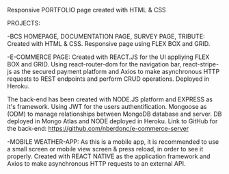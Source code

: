 Responsive PORTFOLIO page created with HTML & CSS

PROJECTS:

-BCS HOMEPAGE, DOCUMENTATION PAGE, SURVEY PAGE, TRIBUTE: Created with HTML & CSS. Responsive page using FLEX BOX and GRID.

-E-COMMERCE PAGE: Created with REACT.JS for the UI appliying FLEX BOX and GRID.
Using react-router-dom for the navigation bar, react-stripe-js as the secured payment platform and Axios to make asynchronous HTTP requests to REST endpoints and perform CRUD operations.
Deployed in Heroku.

The back-end has been created with NODE.JS platform and EXPRESS as it's framework.
Using JWT for the users authentification.
Mongoose as (ODM) to manage relationships between MongoDB database and server.
DB deployed in Mongo Atlas and NODE deployed in Heroku.
Link to GitHub for the back-end: https://github.com/nberdonc/e-commerce-server

-MOBILE WEATHER-APP: 
As this is a mobile app, it is recommended to use a small screen or mobile view screen & press reload, in order to see it properly.
Created with REACT NATIVE as the application framework and Axios to make asynchronous HTTP requests to an external API.
